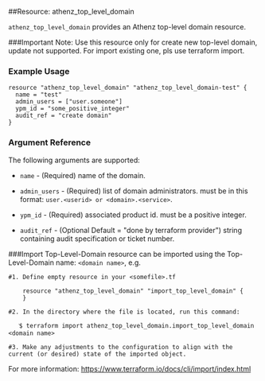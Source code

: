 ##Resource: athenz_top_level_domain

`athenz_top_level_domain` provides an Athenz top-level domain resource.

###Important Note: Use this resource only for create new top-level domain, update not supported. For import existing one, pls use terraform import.

### Example Usage

```hcl
resource "athenz_top_level_domain" "athenz_top_level_domain-test" {
  name = "test"
  admin_users = ["user.someone"]
  ypm_id = "some_positive_integer"
  audit_ref = "create domain"
}
```

### Argument Reference

The following arguments are supported:


- `name` - (Required) name of the domain.


- `admin_users` - (Required) list of domain administrators. must be in this format: `user.<userid> or <domain>.<service>`.


- `ypm_id` - (Required) associated product id. must be a positive integer.


- `audit_ref` - (Optional Default = "done by terraform provider")  string containing audit specification or ticket number.


###Import
Top-Level-Domain resource can be imported using the Top-Level-Domain name: `<domain name>`, e.g.

```hcl
#1. Define empty resource in your <somefile>.tf

    resource "athenz_top_level_domain" "import_top_level_domain" {
    }

#2. In the directory where the file is located, run this command:
        
   ֿ$ terraform import athenz_top_level_domain.import_top_level_domain <domain name>

#3. Make any adjustments to the configuration to align with the current (or desired) state of the imported object.
```
For more information: https://www.terraform.io/docs/cli/import/index.html